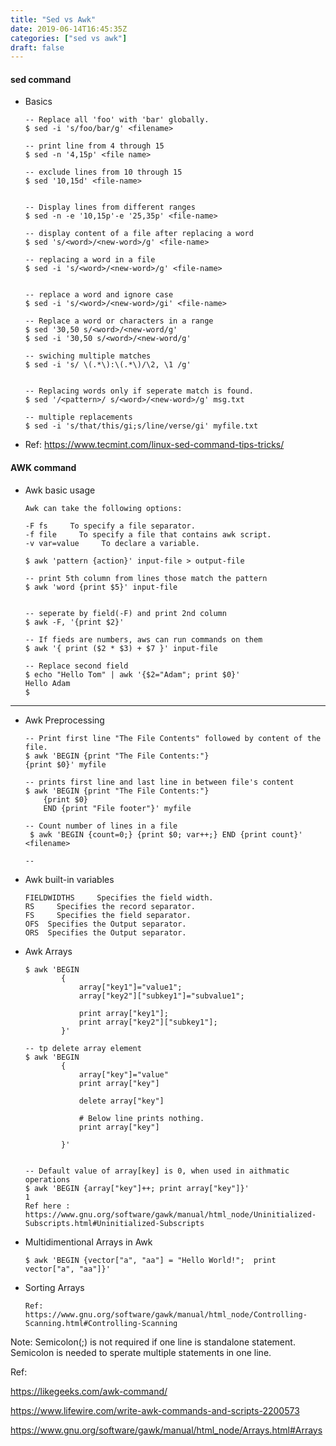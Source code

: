 ```yaml
---
title: "Sed vs Awk"
date: 2019-06-14T16:45:35Z
categories: ["sed vs awk"]
draft: false
---
```


#### sed command
* Basics   
    ``` 
    -- Replace all 'foo' with 'bar' globally.
    $ sed -i 's/foo/bar/g' <filename>
    
    -- print line from 4 through 15
    $ sed -n '4,15p' <file name>
    
    -- exclude lines from 10 through 15
    $ sed '10,15d' <file-name>
    
    
    -- Display lines from different ranges
    $ sed -n -e '10,15p'-e '25,35p' <file-name>
    
    -- display content of a file after replacing a word
    $ sed 's/<word>/<new-word>/g' <file-name>
    
    -- replacing a word in a file
    $ sed -i 's/<word>/<new-word>/g' <file-name>
    
    
    -- replace a word and ignore case
    $ sed -i 's/<word>/<new-word>/gi' <file-name>
    ```
    
    ``` 
    -- Replace a word or characters in a range
    $ sed '30,50 s/<word>/<new-word/g'
    $ sed -i '30,50 s/<word>/<new-word/g'
    
    -- swiching multiple matches
    $ sed -i 's/ \(.*\):\(.*\)/\2, \1 /g'
    
    
    -- Replacing words only if seperate match is found.
    $ sed '/<pattern>/ s/<word>/<new-word>/g' msg.txt
    
    -- multiple replacements
    $ sed -i 's/that/this/gi;s/line/verse/gi' myfile.txt
    ```
* Ref: https://www.tecmint.com/linux-sed-command-tips-tricks/

#### AWK command
*  Awk basic usage
    ``` 
    Awk can take the following options:
    
    -F fs     To specify a file separator.
    -f file     To specify a file that contains awk script.
    -v var=value     To declare a variable.
    ```
    ``` 
    $ awk 'pattern {action}' input-file > output-file
    
    -- print 5th column from lines those match the pattern
    $ awk 'word {print $5}' input-file
    
    
    -- seperate by field(-F) and print 2nd column
    $ awk -F, '{print $2}'
    
    -- If fieds are numbers, aws can run commands on them
    $ awk '{ print ($2 * $3) + $7 }' input-file
    
    -- Replace second field
    $ echo "Hello Tom" | awk '{$2="Adam"; print $0}'
    Hello Adam
    $
    ```
---

* Awk Preprocessing
    
    ``` 
    -- Print first line "The File Contents" followed by content of the file.
    $ awk 'BEGIN {print "The File Contents:"}
    {print $0}' myfile
    
    -- prints first line and last line in between file's content
    $ awk 'BEGIN {print "The File Contents:"}
        {print $0}
        END {print "File footer"}' myfile
    ```
    ``` 
    -- Count number of lines in a file
     $ awk 'BEGIN {count=0;} {print $0; var++;} END {print count}' <filename>
     
    -- 
    ```
* Awk built-in variables
    ``` 
    FIELDWIDTHS     Specifies the field width.
    RS     Specifies the record separator.
    FS     Specifies the field separator.
    OFS  Specifies the Output separator.
    ORS  Specifies the Output separator.
    ```

* Awk Arrays
    ```
    $ awk 'BEGIN
            {
                array["key1"]="value1"; 
                array["key2"]["subkey1"]="subvalue1";
                
                print array["key1"];
                print array["key2"]["subkey1"];
            }'
            
    -- tp delete array element
    $ awk 'BEGIN
            {
                array["key"]="value"
                print array["key"]
                
                delete array["key"]
                
                # Below line prints nothing.
                print array["key"]
            
            }'
            
            
    -- Default value of array[key] is 0, when used in aithmatic operations
    $ awk 'BEGIN {array["key"]++; print array["key"]}'   
    1
    Ref here : https://www.gnu.org/software/gawk/manual/html_node/Uninitialized-Subscripts.html#Uninitialized-Subscripts
    ```
* Multidimentional Arrays in Awk
    ``` 
    $ awk 'BEGIN {vector["a", "aa"] = "Hello World!";  print vector["a", "aa"]}'
    
    ```
* Sorting Arrays
    ``` 
    Ref: https://www.gnu.org/software/gawk/manual/html_node/Controlling-Scanning.html#Controlling-Scanning
    ```
Note: 
    Semicolon(;) is not required if one line is standalone statement. 
    Semicolon is needed to sperate multiple statements in one line.


Ref: 

https://likegeeks.com/awk-command/

https://www.lifewire.com/write-awk-commands-and-scripts-2200573

https://www.gnu.org/software/gawk/manual/html_node/Arrays.html#Arrays
